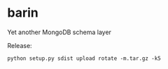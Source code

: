 # barin
Yet another MongoDB schema layer

Release:

```
python setup.py sdist upload rotate -m.tar.gz -k5
```
